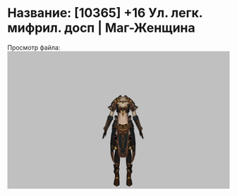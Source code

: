 # Название: [10365] +16 Ул. легк. мифрил. досп | Маг-Женщина

Просмотр файла:
![p050021.png](p050021.png)